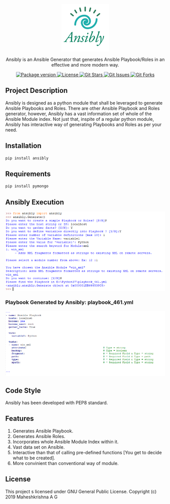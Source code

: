 <p align="center"> <img src="https://github.com/maheshkrishnagopal/Ansibly/blob/master/images/anisbly_logo_final.jpg"/> </p>
<p align="center"> Ansibly is an Ansible Generator that generates Ansible Playbook/Roles in an effective and more modern way. </p> 
<p align="center">
  <a href="https://pypi.org/project/ansibly/" target="_blank">
    <img src="https://badge.fury.io/py/ansibly.svg" alt="Package version">
  </a>
  <a href="https://maheshkrishnagopal.github.io/Ansibly/" target="_blank">
    <img src="https://img.shields.io/github/license/maheshkrishnagopal/Ansibly?style=flat-square" alt="License">
  </a>
  <a href="https://github.com/maheshkrishnagopal/Ansibly" target="_blank">
    <img src="https://img.shields.io/github/stars/maheshkrishnagopal/Ansibly" alt="Git Stars">
  </a>
  <a href="https://github.com/maheshkrishnagopal/Ansibly" target="_blank">
    <img src="https://img.shields.io/github/issues/maheshkrishnagopal/Ansibly" alt="Git Issues">
  </a>
  <a href="https://github.com/maheshkrishnagopal/Ansibly" target="_blank">
    <img src="https://img.shields.io/github/forks/maheshkrishnagopal/Ansibly" alt="Git Forks">
  </a>
</p>

## Project Description
   Ansibly is designed as a python module that shall be leveraged to generate Ansible Playbooks and Roles. There are other Ansible Playbook and Roles generator, however, Ansibly has a vast information set of whole of the Ansible Module index. Not just that, inspite of a regular python module, Ansibly has interactive way of generating Playbooks and Roles as per your need.
   
## Installation
```bash
pip install ansibly
```

## Requirements
```bash
pip install pymongo
```

## Ansibly Execution
![exec](https://github.com/maheshkrishnagopal/Ansibly/blob/master/images/Example.PNG "Executing Ansibly")

### Playbook Generated by Ansibly: playbook_461.yml
![sample](https://github.com/maheshkrishnagopal/Ansibly/blob/master/images/Output.PNG "Sample YAML file")

## Code Style
Ansibly has been developed with PEP8 standard.

## Features

1. Generates Ansible Playbook.
2. Generates Ansible Roles.
3. Incorporates whole Ansible Module Index within it.
4. Vast data set on Ansible.
5. Interactive than that of calling pre-defined functions [You get to decide what to be created].
6. More convinient than conventional way of module.

## License
This project s licensed under GNU General Public License. Copyright (c) 2019 Maheshkrishna A G
